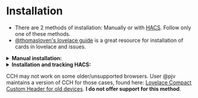 # Installation

* There are 2 methods of installation: Manually or with [HACS](https://github.com/custom-components/hacs). Follow only one of these methods.
* [@thomasloven's lovelace guide](https://github.com/thomasloven/hass-config/wiki/Lovelace-Plugins) is a great resource for installation of cards in lovelace and issues.

<details>
  <summary><b>Manual installation:</b></summary>

1. Install by copying both .js files to `www/custom-lovelace/compact-custom-header/`. [Be sure you're using the raw files from github](https://github.com/thomasloven/hass-config/wiki/Lovelace-Plugins#2-download-the-plugin).

2. Add the code below in ui-lovelace.yaml (yaml mode) or by using the "Raw Config" editor while "Configuring UI" (storage mode). When updating be sure add to the version number at the end of this code.

```yaml
resources:
  - url: /local/custom-lovelace/compact-custom-header/compact-custom-header.js?v=0.0.1
    type: module
```
3. Refresh the page.
</details>
<details>
  <summary><b>Installation and tracking HACS:</b></summary>

1. In the HACS store search for "CCH" or "compact-custom-header" and install.

2. Configure Lovelace to load the card:

```yaml
resources:
  - url: /community_plugin/compact-custom-header/compact-custom-header.js
    type: module
```

3. Refresh the page.
</details>


CCH may not work on some older/unsupported browsers. User @pjv maintains a version of CCH for those cases, found here: [Lovelace Compact Custom Header for old devices](https://gist.github.com/pjv/521073b982e37418339afbf420691310). **I do not offer support for this method**.
